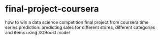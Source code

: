 # final-project-coursera
how to win a data science competition final project from coursera
time series prediction: predicting sales for different stores, different categories and items using XGBoost model
